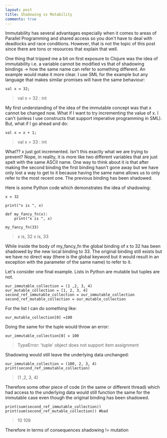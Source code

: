 ```yaml
---
layout: post
title: Shadowing vs Mutability
comments: true
---
```


Immutability has several advantages especially when it comes to areas of Parallel Programming and shared access so you don't have to deal with deadlocks and race conditions. However, that is not the topic of this post since there are tons or resources that explain that well.

One thing that tripped me a bit on first exposure to Clojure was the idea of immutability i.e. a variable cannot be modified vs that of shadowing bindings -> how the same name can refer to something different. An example would make it more clear. I use SML for the example but any language that makes similar promises will have the same behaviour:

    val x = 32;

> val x = 32 : int

My first understanding of the idea of the immutable concept was that x cannot be changed now. What if I want to try incrementing the value of x. I can't (unless I use constructs that support imperative programming in SML). But, what if I go ahead and do:

    val x = x + 1;

> val x = 33 : int

What?? x just got incremented. Isn't this exactly what we are trying to prevent? Nope, in reality, it is more like two different variables that are just spelt with the same ASCII name. One way to think about it is that after making the second binding the first binding hasn't gone away but we have only lost a way to get to it because having the same name allows us to only refer to the most recent one. The previous binding has been shadowed.

Here is some Python code which demonstrates the idea of shadowing:

    x = 32
    
    print("x is ", x)
    
    def my_fancy_fn(x):
        print("x is ", x)
    
    my_fancy_fn(33)

> x is, 32 
> x is, 33

While inside the body of my_fancy_fn the global binding of x to 32 has been shadowed by the new local binding to 33. The original binding still exists but we have no direct way (there is the global keyword but it would result in an exception with the parameter of the same name) to refer to it.

Let's consider one final example. Lists in Python are mutable but tuples are not.

    our_immutable_collection = (1 ,2, 3, 4)
    our_mutable_collection = [1, 2, 3, 4]
    second_ref_immutable_collection = our_immutable_collection
    second_ref_mutable_collection = our_mutable_collection

For the list I can do something like:

    our_mutable_collection[0] =100

Doing the same for the tuple would throw an error:

    our_immutable_collection[0] = 100

> TypeError: 'tuple' object does not support item assignment

Shadowing would still leave the underlying data unchanged:

    our_immutable_collection = (100, 2, 3, 4)
    print(second_ref_immutable_collection)
    
 

> (1 ,2, 3, 4)

Therefore some other piece of code (in the same or different thread) which had access to the underlying data would still function the same for the immutable case even though the original binding has been shadowed.

    print(sum(second_ref_immutable_collection))
    print(sum(second_ref_mutable_collection)) #bad

> 10 
> 109

Therefore in terms of consequences shadowing != mutation
